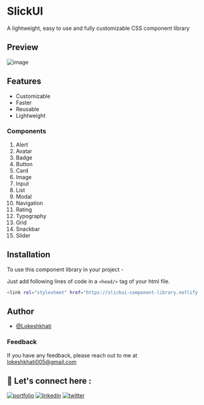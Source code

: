 # SlickUI

A lightweight, easy to use and fully customizable CSS component library

## Preview
![image](https://user-images.githubusercontent.com/62974339/154853964-aba158fe-f198-4cf2-bda5-95a143c003e1.png)


## Features

- Customizable
- Faster
- Reusable
- Lightweight

### Components 
 1. Alert
 2. Avatar
 3. Badge
 4. Button
 5. Card 
 6. Image
 7. Input
 8. List
 9. Modal
 10. Navigation
 11. Rating
 12. Typography
 13. Grid
 14. Snackbar
 15. Slider
  

## Installation

To use this component library in your project -

Just add following lines of code in a `<head/>` tag of your html file.

```bash 
<link rel="stylesheet" href="https://slickui-component-library.netlify.app/style.css">


```

## Author

- [@Lokeshkhati](https://github.com/Lokeshkhati)


### Feedback

If you have any feedback, please reach out to me at lokeshkhati005@gmail.com

## 🔗 Let's connect here :
[![portfolio](https://img.shields.io/badge/my_portfolio-000?style=for-the-badge&logo=ko-fi&logoColor=white)](https://lokesh-khati.netlify.app/)
[![linkedin](https://img.shields.io/badge/linkedin-0A66C2?style=for-the-badge&logo=linkedin&logoColor=white)](https://www.linkedin.com/in/lokesh-khati/)
[![twitter](https://img.shields.io/badge/twitter-1DA1F2?style=for-the-badge&logo=twitter&logoColor=white)](https://twitter.com/LOKESHKHATI12)
